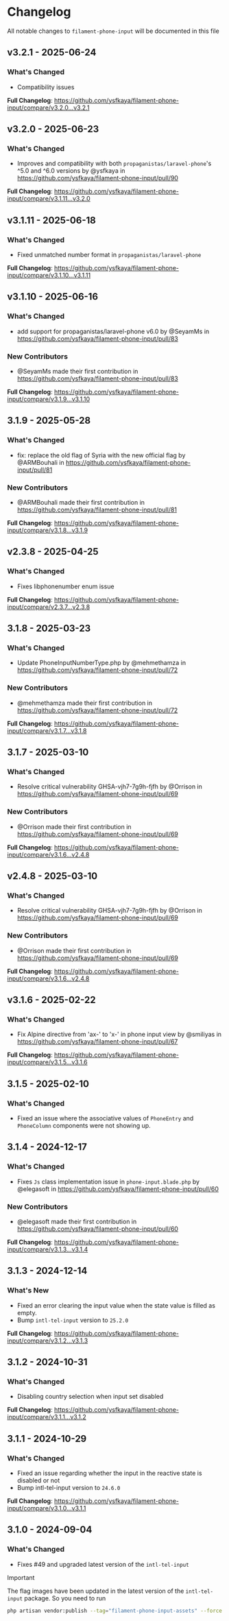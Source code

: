 # Changelog

All notable changes to `filament-phone-input` will be documented in this file

## v3.2.1 - 2025-06-24

### What's Changed

- Compatibility issues

**Full Changelog**: https://github.com/ysfkaya/filament-phone-input/compare/v3.2.0...v3.2.1

## v3.2.0 - 2025-06-23

### What's Changed

* Improves and compatibility with both `propaganistas/laravel-phone`'s ^5.0 and ^6.0 versions by @ysfkaya in https://github.com/ysfkaya/filament-phone-input/pull/90

**Full Changelog**: https://github.com/ysfkaya/filament-phone-input/compare/v3.1.11...v3.2.0

## v3.1.11 - 2025-06-18

### What's Changed

- Fixed unmatched number format in `propaganistas/laravel-phone`

**Full Changelog**: https://github.com/ysfkaya/filament-phone-input/compare/v3.1.10...v3.1.11

## v3.1.10 - 2025-06-16

### What's Changed

* add support for propaganistas/laravel-phone v6.0 by @SeyamMs in https://github.com/ysfkaya/filament-phone-input/pull/83

### New Contributors

* @SeyamMs made their first contribution in https://github.com/ysfkaya/filament-phone-input/pull/83

**Full Changelog**: https://github.com/ysfkaya/filament-phone-input/compare/v3.1.9...v3.1.10

## 3.1.9 - 2025-05-28

### What's Changed

* fix: replace the old flag of Syria with the new  official flag by @ARMBouhali in https://github.com/ysfkaya/filament-phone-input/pull/81

### New Contributors

* @ARMBouhali made their first contribution in https://github.com/ysfkaya/filament-phone-input/pull/81

**Full Changelog**: https://github.com/ysfkaya/filament-phone-input/compare/v3.1.8...v3.1.9

## v2.3.8 - 2025-04-25

### What's Changed

- Fixes libphonenumber enum issue

**Full Changelog**: https://github.com/ysfkaya/filament-phone-input/compare/v2.3.7...v2.3.8

## 3.1.8 - 2025-03-23

### What's Changed

* Update PhoneInputNumberType.php by @mehmethamza in https://github.com/ysfkaya/filament-phone-input/pull/72

### New Contributors

* @mehmethamza made their first contribution in https://github.com/ysfkaya/filament-phone-input/pull/72

**Full Changelog**: https://github.com/ysfkaya/filament-phone-input/compare/v3.1.7...v3.1.8

## 3.1.7 - 2025-03-10

### What's Changed

* Resolve critical vulnerability GHSA-vjh7-7g9h-fjfh by @Orrison in https://github.com/ysfkaya/filament-phone-input/pull/69

### New Contributors

* @Orrison made their first contribution in https://github.com/ysfkaya/filament-phone-input/pull/69

**Full Changelog**: https://github.com/ysfkaya/filament-phone-input/compare/v3.1.6...v2.4.8

## v2.4.8 - 2025-03-10

### What's Changed

* Resolve critical vulnerability GHSA-vjh7-7g9h-fjfh by @Orrison in https://github.com/ysfkaya/filament-phone-input/pull/69

### New Contributors

* @Orrison made their first contribution in https://github.com/ysfkaya/filament-phone-input/pull/69

**Full Changelog**: https://github.com/ysfkaya/filament-phone-input/compare/v3.1.6...v2.4.8

## v3.1.6 - 2025-02-22

### What's Changed

* Fix Alpine directive from 'ax-' to 'x-' in phone input view by @smiliyas in https://github.com/ysfkaya/filament-phone-input/pull/67

**Full Changelog**: https://github.com/ysfkaya/filament-phone-input/compare/v3.1.5...v3.1.6

## 3.1.5 - 2025-02-10

### What's Changed

- Fixed an issue where the associative values of `PhoneEntry` and `PhoneColumn` components were not showing up.

## 3.1.4 - 2024-12-17

### What's Changed

* Fixes `Js` class implementation issue in `phone-input.blade.php` by @elegasoft in https://github.com/ysfkaya/filament-phone-input/pull/60

### New Contributors

* @elegasoft made their first contribution in https://github.com/ysfkaya/filament-phone-input/pull/60

**Full Changelog**: https://github.com/ysfkaya/filament-phone-input/compare/v3.1.3...v3.1.4

## 3.1.3 - 2024-12-14

### What's New

- Fixed an error clearing the input value when the state value is filled as empty.
- Bump `intl-tel-input` version to `25.2.0`

**Full Changelog**: https://github.com/ysfkaya/filament-phone-input/compare/v3.1.2...v3.1.3

## 3.1.2 - 2024-10-31

### What's Changed

- Disabling country selection when input set disabled

**Full Changelog**: https://github.com/ysfkaya/filament-phone-input/compare/v3.1.1...v3.1.2

## 3.1.1 - 2024-10-29

### What's Changed

- Fixed an issue regarding whether the input in the reactive state is disabled or not
- Bump intl-tel-input version to `24.6.0`

**Full Changelog**: https://github.com/ysfkaya/filament-phone-input/compare/v3.1.0...v3.1.1

## 3.1.0 - 2024-09-04

### What's Changed

- Fixes #49 and upgraded latest version of the `intl-tel-input`

> [!IMPORTANT]
The flag images have been updated in the latest version of the `intl-tel-input` package. So you need to run

```bash
php artisan vendor:publish --tag="filament-phone-input-assets" --force
















```
Otherwise the flag images may not be reflected correctly.

**Full Changelog**: https://github.com/ysfkaya/filament-phone-input/compare/v3.0.2...v3.1.0

## v3.0.2 - 2024-08-22

### What's Changed

* Fix RTL Phone Number Display by @emargareten in https://github.com/ysfkaya/filament-phone-input/pull/48

### New Contributors

* @emargareten made their first contribution in https://github.com/ysfkaya/filament-phone-input/pull/48

**Full Changelog**: https://github.com/ysfkaya/filament-phone-input/compare/v3.0.1...v3.0.2

## v2.3.7 - 2024-08-14

### What's Changed

* Fixed path to `use PhoneInputNumberType;` by @snipe in https://github.com/ysfkaya/filament-phone-input/pull/43
* Update README.md by @marcos-aparicio in https://github.com/ysfkaya/filament-phone-input/pull/44
* fix async alpine not loading reliably in spa mode by @smiliyas in https://github.com/ysfkaya/filament-phone-input/pull/47

### New Contributors

* @snipe made their first contribution in https://github.com/ysfkaya/filament-phone-input/pull/43
* @marcos-aparicio made their first contribution in https://github.com/ysfkaya/filament-phone-input/pull/44
* @smiliyas made their first contribution in https://github.com/ysfkaya/filament-phone-input/pull/47

**Full Changelog**: https://github.com/ysfkaya/filament-phone-input/compare/v2.3.6...v2.3.7

## v3.0.1 - 2024-08-14

### What's Changed

* fix async alpine not loading reliably in spa mode by @smiliyas in https://github.com/ysfkaya/filament-phone-input/pull/47

### New Contributors

* @smiliyas made their first contribution in https://github.com/ysfkaya/filament-phone-input/pull/47

**Full Changelog**: https://github.com/ysfkaya/filament-phone-input/compare/v3.0.0...v3.0.1

## v3.0.0 - 2024-08-10

### What's Changed

* Upgraded latest version of `intl-tel-input`
* Fixed path to `use PhoneInputNumberType;` by @snipe in https://github.com/ysfkaya/filament-phone-input/pull/43
* Update README.md by @marcos-aparicio in https://github.com/ysfkaya/filament-phone-input/pull/44
* Version 3 by @ysfkaya in https://github.com/ysfkaya/filament-phone-input/pull/45

### New Contributors

* @snipe made their first contribution in https://github.com/ysfkaya/filament-phone-input/pull/43
* @marcos-aparicio made their first contribution in https://github.com/ysfkaya/filament-phone-input/pull/44

**Full Changelog**: https://github.com/ysfkaya/filament-phone-input/compare/v2.3.6...v3.0.0

## v2.3.6 - 2024-05-24

### What's Changed

- Fixed affix actions #42

**Full Changelog**: https://github.com/ysfkaya/filament-phone-input/compare/v2.3.5...v2.3.6

## v2.3.5 - 2024-03-21

### What's Changed

- Fixed an issue triggering `unsavedChangeAlerts` event. #38

## 2.3.4 - 2024-03-12

### What's Changed

* Update README.md by @nathanpelton in https://github.com/ysfkaya/filament-phone-input/pull/37
* Uptade dependecy version of `spatie/laravel-package-tools`

### New Contributors

* @nathanpelton made their first contribution in https://github.com/ysfkaya/filament-phone-input/pull/37

**Full Changelog**: https://github.com/ysfkaya/filament-phone-input/compare/v2.3.3...v2.3.4

## 2.3.3 - 2024-02-24

### What's Changed

* allowing array as value for type parameter in PhoneInput@validateFor by @Carnicero90 in https://github.com/ysfkaya/filament-phone-input/pull/35

### New Contributors

* @Carnicero90 made their first contribution in https://github.com/ysfkaya/filament-phone-input/pull/35

**Full Changelog**: https://github.com/ysfkaya/filament-phone-input/compare/v2.3.2...v2.3.3

## 2.3.2 - 2024-02-03

### What's Changed

- Fixed infinite recursion issue while using country state path.

**Full Changelog**: https://github.com/ysfkaya/filament-phone-input/compare/v2.3.1...v2.3.2

## v2.3.1 - 2024-02-03

### What's Changed

- Fixed an issue with instant detection of state change

**Full Changelog**: https://github.com/ysfkaya/filament-phone-input/compare/v2.3.0...v2.3.1

## 2.3.0 - 2024-02-03

### What's Changed

- Updated to the latest version of the `intl-tel-input` library.
- Renamed `separateDialCode` method to `showSelectedDialCode`. The `separateDialCode` method will be removed in a major version update.
- Added `autoInsertDialCode` method. For details, see [here](https://github.com/jackocnr/intl-tel-input#autoInsertDialCode).
- Introduced a search input for countries with the new version. To hide this, the `countrySearch` method has been added.
- Added `formatAsYouType` method.
- This extension now publishes and utilizes flag icons available in the `intl-tel-input` library. Reading files via routes will be removed in the next major version.
- Renamed `PhoneInputColumn` to `PhoneColumn`. This class will be removed in a major version update.
- Added `PhoneEntry` class for use in InfoList.

**Full Changelog**: https://github.com/ysfkaya/filament-phone-input/compare/v2.2.2...v2.3.0

## 2.2.2 - 2024-01-24

### What's Changed

- Accept an array to the `validatedCountry` property by @adesege #32

## 2.2.1 - 2024-01-06

### What's Changed

- Fixed `validateFor` method by using `int` instead of `string` in `$type` parameter

## 2.2.0 - 2023-12-12

### What's Changed

- Added `showFlags` option
- Added `useFullscreenPopup`option

## 2.1.2 - 2023-11-21

### What's Changed

- Fixed form field ax-load issue on spa-mode by @ArtMin96 #26

## 2.1.1 - 2023-10-17

### What's Changed

- Added `static` return type by @akunbeben #23

## 2.1.0 - 2023-10-13

### What's Changed

- Fixed error in phone number parse. #21
- Added `defaultCountry` method

## 2.0.0 - 2023-08-19

This version brings compatibility with Filament v3 and introduces a range of new features and improvements:

### What's New

- Full compatibility with Filament v3.
- Comprehensive unit tests.
- Thorough browser tests.
- Separation of country area code into a dedicated state.
- Introduction of a class for table building.
- Implementation of a customizable validation method.
- Extended usage beyond Filament.
- Updated documentation.
- Updated intl-tel-input version to `v18.2.1`

## 1.3.3 - 2023-07-20

### What's Changed

- Fix #16

## 1.3.2 - 2023-03-02

### What's Changed

- Fixes previous release

## 1.3.1 - 2023-03-02

### What's Changed

- Adds `IntlTelInputSelectedCountryCookie` property to automatically set country in cookie.

## 1.3.0 - 2023-02-15

### What's Changed

- Updated the dependencies for support Laravel 10

## 1.2.1 - 2023-02-02

### What's Changed

- Fixed when entering value at the state watching

## 1.2.0 - 2022-11-23

### What's Changed

- Support both lazy and debounce by @tanthammar in #8

## 1.1.3 - 2022-11-09

### What's Changed

- Fixed an issue where the state did not change when updating the value. #7

## 1.1.2 - 2022-10-22

### What's Changed

- Fixed an issue where overflow of input dropdown. #3

## 1.1.1 - 2022-09-24

### What's Changed

- Correction of `js` path in ServiceProvider.

## 1.1.0 - 2022-09-23

### What's Changed

- Fixed issue with white background color where in dark mode. #4

## 1.0.1 - 2022-08-21

- Adds images folder

## 1.0.0 - 2022-08-21

- initial release
